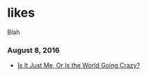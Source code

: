 # likes
Blah

### August 8, 2016
- [Is It Just Me, Or Is the World Going Crazy?](https://markmanson.net/crazy-world) 
